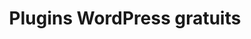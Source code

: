 ---
layout: decouvrir-plugins-wp_index
title: Plugins WordPress gratuits
tags: decouvrir-plugins-wp-gratuits
permalink: /decouvrir/plugins-wordpress/gratuits/
intro: Adding sketching to the design process is a great way to amplify software and hardware tools. Sketching provides a unique space that can help you think differently, generate a variety of ideas quickly, explore alternatives with less risk, and encourage constructive discussions with colleagues and clients.
bgimgheader: false
text-twtr: En train d'explorer la sélection de plugins WordPress gratuits by @MagDuWebdesign
current_nav: decouvrir-plugins-wp-gratuits
---